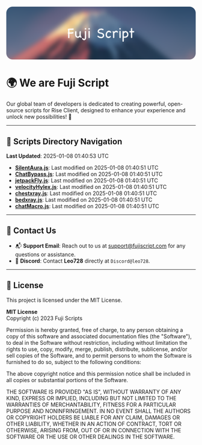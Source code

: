![Banner](.github/b.webp)

# 🌍 **We are Fuji Script**

Our global team of developers is dedicated to creating powerful, open-source scripts for Rise Client, designed to enhance your experience and unlock new possibilities! 🌟

---
<!-- SCRIPTS_NAVIGATION_START -->
## 📂 **Scripts Directory Navigation**

**Last Updated**: 2025-01-08 01:40:53 UTC

- **[SilentAura.js](scripts/SilentAura.js)**: Last modified on 2025-01-08 01:40:51 UTC
- **[ChatBypass.js](scripts/ChatBypass.js)**: Last modified on 2025-01-08 01:40:51 UTC
- **[jetpackFly.js](scripts/jetpackFly.js)**: Last modified on 2025-01-08 01:40:51 UTC
- **[velocityHylex.js](scripts/velocityHylex.js)**: Last modified on 2025-01-08 01:40:51 UTC
- **[chestxray.js](scripts/chestxray.js)**: Last modified on 2025-01-08 01:40:51 UTC
- **[bedxray.js](scripts/bedxray.js)**: Last modified on 2025-01-08 01:40:51 UTC
- **[chatMacro.js](scripts/chatMacro.js)**: Last modified on 2025-01-08 01:40:51 UTC

<!-- SCRIPTS_NAVIGATION_END -->

---

## 💬 **Contact Us**  
- 📬 **Support Email**: Reach out to us at [support@fujiscript.com](mailto:support@fujiscript.com) for any questions or assistance.  
- 💬 **Discord**: Contact **Leo728** directly at `Discord@leo728`.

---

## 📜 **License**

This project is licensed under the MIT License.  

**MIT License**  
Copyright (c) 2023 Fuji Scripts  

Permission is hereby granted, free of charge, to any person obtaining a copy of this software and associated documentation files (the "Software"), to deal in the Software without restriction, including without limitation the rights to use, copy, modify, merge, publish, distribute, sublicense, and/or sell copies of the Software, and to permit persons to whom the Software is furnished to do so, subject to the following conditions:  

The above copyright notice and this permission notice shall be included in all copies or substantial portions of the Software.  

THE SOFTWARE IS PROVIDED "AS IS", WITHOUT WARRANTY OF ANY KIND, EXPRESS OR IMPLIED, INCLUDING BUT NOT LIMITED TO THE WARRANTIES OF MERCHANTABILITY, FITNESS FOR A PARTICULAR PURPOSE AND NONINFRINGEMENT. IN NO EVENT SHALL THE AUTHORS OR COPYRIGHT HOLDERS BE LIABLE FOR ANY CLAIM, DAMAGES OR OTHER LIABILITY, WHETHER IN AN ACTION OF CONTRACT, TORT OR OTHERWISE, ARISING FROM, OUT OF OR IN CONNECTION WITH THE SOFTWARE OR THE USE OR OTHER DEALINGS IN THE SOFTWARE.  
